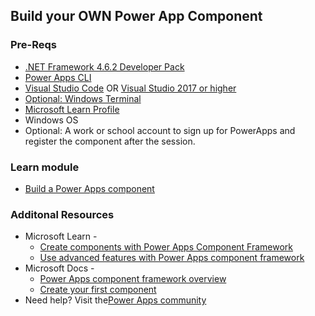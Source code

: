 ## Build your OWN Power App Component

### Pre-Reqs
* [.NET Framework 4.6.2 Developer Pack](https://dotnet.microsoft.com/download/dotnet-framework/net462?ocid=AID3012652&WT.mc_id=Build2020_studiosession)
* [Power Apps CLI](https://aka.ms/PowerAppsCLI/)
* [Visual Studio Code](https://code.visualstudio.com/Download?ocid=AID3012652&WT.mc_id=Build2020_studiosession) OR [Visual Studio 2017 or higher](https://visualstudio.microsoft.com/vs/community?ocid=AID3012652&WT.mc_id=Build2020_studiosession)
* [Optional: Windows Terminal](https://www.microsoft.com/p/windows-terminal-preview/9n0dx20hk701?activetab=pivot:overviewtab?ocid=AID3012652&WT.mc_id=Build2020_studiosession) 
* [Microsoft Learn Profile](https://aka.ms/Build20/Learn)
* Windows OS
* Optional: A work or school account to sign up for PowerApps and register the component after the session.

### Learn module
* [Build a Power Apps component](https://aka.ms/Learn/PowerAppComponent)

### Additonal Resources
* Microsoft Learn - 
  * [Create components with Power Apps Component Framework](https://docs.microsoft.com/en-us/learn/paths/use-power-apps-component-framework/)
  * [Use advanced features with Power Apps component framework](https://docs.microsoft.com/en-us/learn/modules/component-framework-advanced-topics?ocid=AID3012652&WT.mc_id=Build2020_studiosession)
* Microsoft Docs - 
  * [Power Apps component framework overview](https://docs.microsoft.com/en-us/powerapps/developer/component-framework/overview?ocid=AID3012652&WT.mc_id=Build2020_studiosession)
  * [Create your first component](https://docs.microsoft.com/en-us/powerapps/developer/component-framework/implementing-controls-using-typescript?ocid=AID3012652&WT.mc_id=Build2020_studiosession)
* Need help? Visit the[Power Apps community](https://powerusers.microsoft.com/t5/Power-Apps-Community/ct-p/PowerApps1?ocid=AID3012652&WT.mc_id=Build2020_studiosession)


